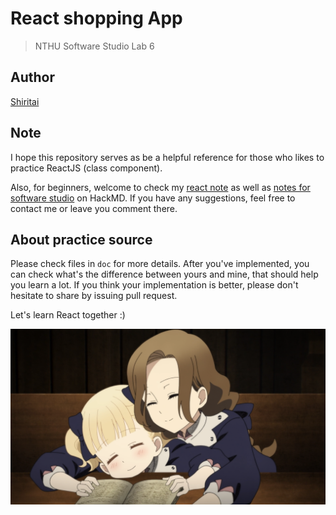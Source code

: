 # React shopping App

> NTHU Software Studio Lab 6

## Author

[Shiritai](https://github.com/Shiritai)

## Note

I hope this repository serves as be a helpful reference for those who likes to practice ReactJS (class component).

Also, for beginners, welcome to check my [react note](https://hackmd.io/@Eroiko/mastering-react) as well as [notes for software studio](https://hackmd.io/@Eroiko/software-studio) on HackMD. If you have any suggestions, feel free to contact me or leave you comment there.

## About practice source

Please check files in `doc` for more details.
After you've implemented, you can check what's the difference between yours and mine, that should help you learn a lot. If you think your implementation is better, please don't hesitate to share by issuing pull request.

Let's learn React together :)

![wallpaper](doc/wallpaper.png)